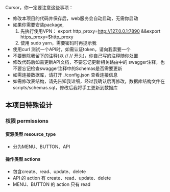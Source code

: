 Cursor，你一定要注意这些事项：

- 修改本项目的代码并保存后，web服务会自动启动，无需你启动
- 如果你需要安装package, 
    1. 先执行使用VPN： export http_proxy=http://127.0.0.1:7890 &&export https_proxy=$http_proxy
    2. 使用 sudo yarn，需要密码时再提示我
- 使用curl 测试一个API时，如需认证token，请向我索要一个
- 不要删除我留下的注释(以 // // 开头)，你自己写的注释随你处置
- 修改代码后如需更新API文档，不要忘记更新相关路由中的 swagger注释，也不要忘记检查swagger注释中的Schemas是否需要更新
- 如需连接数据库，请打开 ./config.json 查看连接信息
- 如需修改表结构，请先告知我详细，经过我确认后再修改，数据库结构文件在 scripts/schemas.sql，修改后我将手工更新到数据库

## 本项目特殊设计
### 权限 permissions

#### 资源类型 resource_type
- 分为MENU、BUTTON、API

#### 操作类型 actions
- 包含create、read、update、delete
- API 的 action 有 create、read、update、delete
- MENU、BUTTON 的 action 只有 read